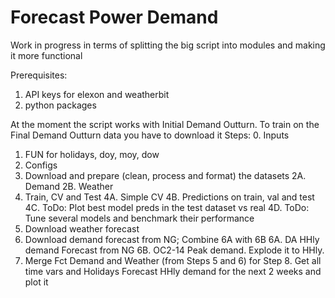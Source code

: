 # Forecast Power Demand

Work in progress in terms of splitting the big script into modules and making it more functional

Prerequisites:
1. API keys for elexon and weatherbit
2. python packages


 At the moment the script works with Initial Demand Outturn. To train on the Final Demand Outturn data you have to download it
 Steps:
 0. Inputs
 1. FUN for holidays, doy, moy, dow
 2. Configs
 3. Download and prepare (clean, process and format) the datasets
    2A. Demand
    2B. Weather
 4. Train, CV and Test
    4A. Simple CV
    4B. Predictions on train, val and test
    4C. ToDo: Plot best model preds in the test dataset vs real
    4D. ToDo: Tune several models and benchmark their performance
 5. Download weather forecast
 6. Download demand forecast from NG; Combine 6A with 6B
    6A. DA HHly demand Forecast from NG
    6B. OC2-14 Peak demand. Explode it to HHly.
 7. Merge Fct Demand and Weather (from Steps 5 and 6) for Step 8. Get all time vars and Holidays
    Forecast HHly demand for the next 2 weeks and plot it
